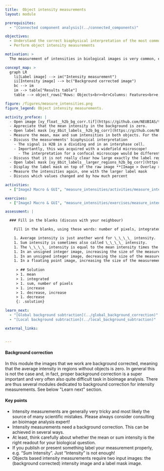 ```yaml
---
title:  Object intensity measurements
layout: module

prerequisites:
  - "[Connected component analysis](../connected_components)"

objectives:
  - Understand the correct biophysical interpretation of the most common object intensity measurements
  - Perform object intensity measurements

motivation: >
  The measurement of intensities in biological images is very common, e.g. to quantify expression levels of certain proteins by means of immuno-histochemistry. However, performing correct intensity measurements is very tricky and there are a lot of pitfalls. It is thus of utmost important to understand very well what one is doing. Without in-depth understanding the chance to publish wrong results based on intensity measurements is rather high.

concept_map: >
  graph LR
    li[Label image] --> im("Intensity measurement")
    ii[Intensity image] --> bc("Background corrected image")
    bc --> im
    im --> table["Results table"]
    table --> object_rows["Rows: Objects<br><br>Columns: Features<br>e.g., mean, sum, max"]

figure: /figures/measure_intensities.png
figure_legend: Object intensity measurements.

activity_preface: |
  - Open image [xy_float__h2b_bg_corr.tif](https://github.com/NEUBIAS/training-resources/raw/master/image_data/xy_float__h2b_bg_corr.tif)
  - Appreciate that the mean intensity in the background is zero.
  - Open label mask [xy_8bit_labels__h2b_bg_corr](https://github.com/NEUBIAS/training-resources/raw/master/image_data/xy_8bit_labels__h2b_bg_corr.tif)
  - Measure the mean, max and sum intensities in both objects. For the sum measurements explain how to compute it and perform it in, e.g. excel or R.
  - Discuss the measurements' biophysical interpretation
    - The signal is H2B in a dividing and in an interphase cell.
    - Importantly, this was acquired with a widefield microscope!
      - The interpretation for a confocal microscope would be different!
  - Discuss that it is not really clear how large exactly the label regions have to be
  - Open label mask [xy_8bit_labels__larger_regions_h2b_bg_corr](https://github.com/NEUBIAS/training-resources/raw/master/image_data/xy_8bit_labels__larger_regions_h2b_bg_corr.tif)
  - Display the label mask on top of the raw image **[Image > Overlay > Add Image...]**
  - Measure the intensities again, one with the larger label mask
  - Discuss which values changed and by how much percent

activities:
  - ["ImageJ Macro & GUI", "measure_intensities/activities/measure_intensities_imagejmacro.ijm", "java"]

exercises: 
  - ["ImageJ Macro & GUI", "measure_intensities/exercises/measure_intensities_imagejguimacro.md"]

assessment: |

  ### Fill in the blanks (discuss with your neighbour)

    Fill in the blanks, using these words: number of pixels, integrated, mean, decrease, increase, increase, sum, decrease

    1. Average intensity is just another word for \_\_\_\_ intensity.
    1. Sum intensity is sometimes also called \_\_\_\_ intensity.
    1. The \_\_\_\_ intensity is equal to the mean intensity times the \_\_\_\_ in the measured region.
    1. In an unsigned integer image, increasing the size of the measurement region can only _____ the sum intensity.
    1. In an unsigned integer image, decreasing the size of the measurement region can \_\_\_\_ or \_\_\_\_ the mean intensity.
    1. In a floating point image, increasing the size of the measurement region could \_\_\_\_ the sum intensity.
    
     > ## Solution
     > 1. mean
     > 1. integrated
     > 1. sum, number of pixels
     > 1. increase
     > 1. decrease, increase
     > 1. decrease
     {: .solution}

learn_next:
  - "[Global background subtraction](../global_background_correction)"
  - "[Local background subtraction](../local_background_subtraction)"

external_links:


---
```

#### Background correction

In this module the images that we work are background corrected, meaning that the average intensity in regions without objects is zero. In general this is not the case and, in fact, proper background correction is a super important and very often also quite difficult task in bioimage analysis. There are thus several modules dedicated to background correction for intensity measurements. See below "Learn next" section.

#### Key points

- Intensity measurements are generally very tricky and most likely the source of many scientific mistakes. Please always consider consulting an bioimage analysis expert!
- Intensity measurements need a background correction. This can be achieved in several ways.
- At least, think carefully about whether the mean or sum intensity is the right readout for your biological question.
- If you publish or present something label your measurement properly, e.g. “Sum Intensity”. Just “Intensity” is not enough!
- Objects based intensity measurements require two input images: the (background corrected) intensity image and a label mask image.
